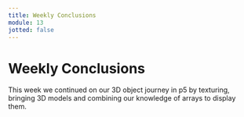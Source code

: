 ```yaml
---
title: Weekly Conclusions
module: 13
jotted: false
---
```


# Weekly Conclusions

This week we continued on our 3D object journey in p5 by texturing, bringing 3D models and combining our knowledge of arrays to display them.

